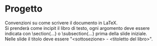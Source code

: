 # Progetto  
Convenzioni su come scrivere il documento in LaTeX.  
Si prenderà come incipit il libro di testo, ogni argomento deve essere indicata con \section{...} o \subsection{...} prima della slide iniziale.  
Nelle slide il titolo deve essere "<sottosezione\> - <titoletto del libro\>".